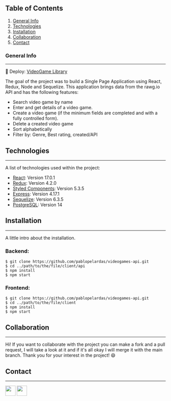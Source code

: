 ## Table of Contents
1. [General Info](#general-info)
2. [Technologies](#technologies)
3. [Installation](#installation)
4. [Collaboration](#collaboration)
5. [Contact](#contact)
### General Info
***
🚀 Deploy: [VideoGame Library](https://videogames-api-liart.vercel.app)

The goal of the project was to build a Single Page Application using React, Redux, Node and Sequelize. This application brings data from the rawg.io API and has the following features:
* Search video game by name
* Enter and get details of a video game.
* Create a video game (if the minimum fields are completed and with a fully controlled form).
* Delete a created video game
* Sort alphabetically
* Filter by: Genre, Best rating, created/API

## Technologies
***
A list of technologies used within the project:
* [React](https://es.reactjs.org/): Version 17.0.1
* [Redux](https://es.redux.js.org/): Version 4.2.0
* [Styled Components](https://styled-components.com/): Version 5.3.5
* [Express](https://expressjs.com/es/): Version 4.17.1
* [Sequelize](https://sequelize.org/): Version 6.3.5
* [PostgreSQL](https://www.postgresql.org/): Version 14
## Installation
***
A little intro about the installation. 
### Backend:

```
$ git clone https://github.com/pablopelardas/videogames-api.git
$ cd ../path/to/the/file/client/api
$ npm install
$ npm start
```

### Frontend:
```
$ git clone https://github.com/pablopelardas/videogames-api.git
$ cd ../path/to/the/file/client
$ npm install
$ npm start
```
## Collaboration
***
Hi! If you want to collaborate with the project you can make a fork and a pull request, I will take a look at it and if it's all okay I will merge it with the main branch. Thank you for your interest in the project! :smile:
## Contact
***
<p align="left"> <a href="https://www.github.com/Diego-Avila-Acosta" target="_blank" rel="noreferrer"><img src="https://raw.githubusercontent.com/danielcranney/readme-generator/main/public/icons/socials/github.svg" width="32" height="32" /></a> <a href="https://www.linkedin.com/in/diego-avila-acosta" target="_blank" rel="noreferrer"><img src="https://raw.githubusercontent.com/danielcranney/readme-generator/main/public/icons/socials/linkedin.svg" width="32" height="32" /></a></p>
